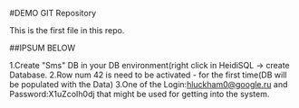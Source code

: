 #DEMO GIT Repository

This is the first file in this repo.

##IPSUM BELOW

1.Create "Sms" DB in your DB environment(right click in HeidiSQL -> create Database.
2.Row num 42 is need to be activated - for the first time(DB will be populated with the Data)
3.One of the Login:hluckham0@google.ru and Password:X1uZcoIh0dj that might be used for getting into the system.
